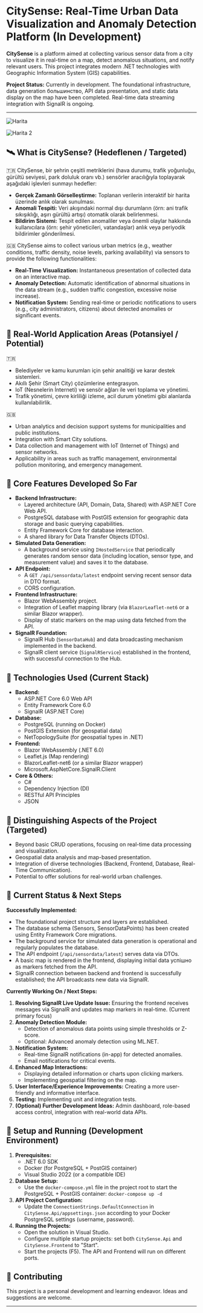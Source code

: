 # CitySense: Real-Time Urban Data Visualization and Anomaly Detection Platform (In Development)

**CitySense** is a platform aimed at collecting various sensor data from a city to visualize it in real-time on a map, detect anomalous situations, and notify relevant users. This project integrates modern .NET technologies with Geographic Information System (GIS) capabilities.

**Project Status:** Currently in development. The foundational infrastructure, data generation большинство, API data presentation, and static data display on the map have been completed. Real-time data streaming integration with SignalR is ongoing.

---
![Harita](harita.png)

![Harita 2](harita2.png)


## 🛰️ What is CitySense? (Hedeflenen / Targeted)

🇹🇷 CitySense, bir şehrin çeşitli metriklerini (hava durumu, trafik yoğunluğu, gürültü seviyesi, park doluluk oranı vb.) sensörler aracılığıyla toplayarak aşağıdaki işlevleri sunmayı hedefler:
*   **Gerçek Zamanlı Görselleştirme:** Toplanan verilerin interaktif bir harita üzerinde anlık olarak sunulması.
*   **Anomali Tespiti:** Veri akışındaki normal dışı durumların (örn: ani trafik sıkışıklığı, aşırı gürültü artışı) otomatik olarak belirlenmesi.
*   **Bildirim Sistemi:** Tespit edilen anomaliler veya önemli olaylar hakkında kullanıcılara (örn: şehir yöneticileri, vatandaşlar) anlık veya periyodik bildirimler gönderilmesi.

🇬🇧 CitySense aims to collect various urban metrics (e.g., weather conditions, traffic density, noise levels, parking availability) via sensors to provide the following functionalities:
*   **Real-Time Visualization:** Instantaneous presentation of collected data on an interactive map.
*   **Anomaly Detection:** Automatic identification of abnormal situations in the data stream (e.g., sudden traffic congestion, excessive noise increase).
*   **Notification System:** Sending real-time or periodic notifications to users (e.g., city administrators, citizens) about detected anomalies or significant events.

## 🚦 Real-World Application Areas (Potansiyel / Potential)

🇹🇷
*   Belediyeler ve kamu kurumları için şehir analitiği ve karar destek sistemleri.
*   Akıllı Şehir (Smart City) çözümlerine entegrasyon.
*   IoT (Nesnelerin İnterneti) ve sensör ağları ile veri toplama ve yönetimi.
*   Trafik yönetimi, çevre kirliliği izleme, acil durum yönetimi gibi alanlarda kullanılabilirlik.

🇬🇧
*   Urban analytics and decision support systems for municipalities and public institutions.
*   Integration with Smart City solutions.
*   Data collection and management with IoT (Internet of Things) and sensor networks.
*   Applicability in areas such as traffic management, environmental pollution monitoring, and emergency management.

## 🎯 Core Features Developed So Far

*   **Backend Infrastructure:**
    *   Layered architecture (API, Domain, Data, Shared) with ASP.NET Core Web API.
    *   PostgreSQL database with PostGIS extension for geographic data storage and basic querying capabilities.
    *   Entity Framework Core for database interaction.
    *   A shared library for Data Transfer Objects (DTOs).
*   **Simulated Data Generation:**
    *   A background service using `IHostedService` that periodically generates random sensor data (including location, sensor type, and measurement value) and saves it to the database.
*   **API Endpoint:**
    *   A `GET /api/sensordata/latest` endpoint serving recent sensor data in DTO format.
    *   CORS configuration.
*   **Frontend Infrastructure:**
    *   Blazor WebAssembly project.
    *   Integration of Leaflet mapping library (via `BlazorLeaflet-net6` or a similar Blazor wrapper).
    *   Display of static markers on the map using data fetched from the API.
*   **SignalR Foundation:**
    *   SignalR Hub (`SensorDataHub`) and data broadcasting mechanism implemented in the backend.
    *   SignalR client service (`SignalRService`) established in the frontend, with successful connection to the Hub.

## 🧱 Technologies Used (Current Stack)

*   **Backend:**
    *   ASP.NET Core 6.0 Web API
    *   Entity Framework Core 6.0
    *   SignalR (ASP.NET Core)
*   **Database:**
    *   PostgreSQL (running on Docker)
    *   PostGIS Extension (for geospatial data)
    *   NetTopologySuite (for geospatial types in .NET)
*   **Frontend:**
    *   Blazor WebAssembly (.NET 6.0)
    *   Leaflet.js (Map rendering)
    *   BlazorLeaflet-net6 (or a similar Blazor wrapper)
    *   Microsoft.AspNetCore.SignalR.Client
*   **Core & Others:**
    *   C#
    *   Dependency Injection (DI)
    *   RESTful API Principles
    *   JSON

## 🧠 Distinguishing Aspects of the Project (Targeted)

*   Beyond basic CRUD operations, focusing on real-time data processing and visualization.
*   Geospatial data analysis and map-based presentation.
*   Integration of diverse technologies (Backend, Frontend, Database, Real-Time Communication).
*   Potential to offer solutions for real-world urban challenges.

## 🔧 Current Status & Next Steps

**Successfully Implemented:**
*   The foundational project structure and layers are established.
*   The database schema (Sensors, SensorDataPoints) has been created using Entity Framework Core migrations.
*   The background service for simulated data generation is operational and regularly populates the database.
*   The API endpoint (`/api/sensordata/latest`) serves data via DTOs.
*   A basic map is rendered in the frontend, displaying initial data успішно as markers fetched from the API.
*   SignalR connection between backend and frontend is successfully established; the API broadcasts new data via SignalR.

**Currently Working On / Next Steps:**
1.  **Resolving SignalR Live Update Issue:** Ensuring the frontend receives messages via SignalR and updates map markers in real-time. (Current primary focus)
2.  **Anomaly Detection Module:**
    *   Detection of anomalous data points using simple thresholds or Z-score.
    *   Optional: Advanced anomaly detection using ML.NET.
3.  **Notification System:**
    *   Real-time SignalR notifications (in-app) for detected anomalies.
    *   Email notifications for critical events.
4.  **Enhanced Map Interactions:**
    *   Displaying detailed information or charts upon clicking markers.
    *   Implementing geospatial filtering on the map.
5.  **User Interface/Experience Improvements:** Creating a more user-friendly and informative interface.
6.  **Testing:** Implementing unit and integration tests.
7.  **(Optional) Further Development Ideas:** Admin dashboard, role-based access control, integration with real-world data APIs.

## 🚀 Setup and Running (Development Environment)

1.  **Prerequisites:**
    *   .NET 6.0 SDK
    *   Docker (for PostgreSQL + PostGIS container)
    *   Visual Studio 2022 (or a compatible IDE)
2.  **Database Setup:**
    *   Use the `docker-compose.yml` file in the project root to start the PostgreSQL + PostGIS container: `docker-compose up -d`
3.  **API Project Configuration:**
    *   Update the `ConnectionStrings.DefaultConnection` in `CitySense.Api/appsettings.json` according to your Docker PostgreSQL settings (username, password).
4.  **Running the Projects:**
    *   Open the solution in Visual Studio.
    *   Configure multiple startup projects: set both `CitySense.Api` and `CitySense.Frontend` to "Start".
    *   Start the projects (F5). The API and Frontend will run on different ports.

## 🙏 Contributing

This project is a personal development and learning endeavor. Ideas and suggestions are welcome.

---
